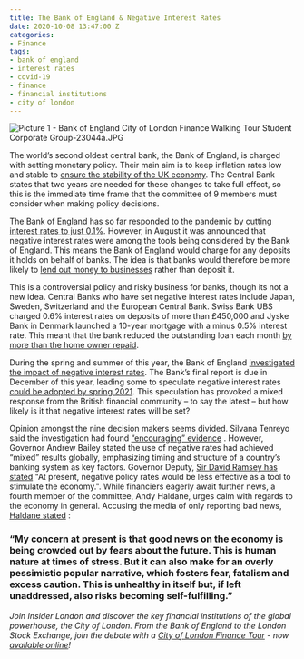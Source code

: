 ```yaml
---
title: The Bank of England & Negative Interest Rates
date: 2020-10-08 13:47:00 Z
categories:
- Finance
tags:
- bank of england
- interest rates
- covid-19
- finance
- financial institutions
- city of london
---
```


![Picture 1 - Bank of England City of London Finance Walking Tour Student Corporate Group-23044a.JPG](/uploads/Picture%201%20-%20Bank%20of%20England%20City%20of%20London%20Finance%20Walking%20Tour%20Student%20Corporate%20Group-23044a.JPG)

The world’s second oldest central bank, the Bank of England, is charged with setting monetary policy. Their main aim is to keep inflation rates low and stable to [ensure the stability of the UK economy](https://www.bankofengland.co.uk/monetary-policy). The Central Bank states that two years are needed for these changes to take full effect, so this is the immediate time frame that the committee of 9 members must consider when making policy decisions.

The Bank of England has so far responded to the pandemic by [cutting interest rates to just 0.1%](https://www.bbc.co.uk/news/business-54314971). However, in August it was announced that negative interest rates were among the tools being considered by the Bank of England. This means the Bank of England would charge for any deposits it holds on behalf of banks. The idea is that banks would therefore be more likely to [lend out money to businesses](https://www.bbc.co.uk/news/business-54332980) rather than deposit it. 

This is a controversial policy and risky business for banks, though its not a new idea. Central Banks who have set negative interest rates include Japan, Sweden, Switzerland and the European Central Bank. Swiss Bank UBS charged 0.6% interest rates on deposits of more than £450,000 and Jyske Bank in Denmark launched a 10-year mortgage with a minus 0.5% interest rate. This meant that the bank reduced the outstanding loan each month [by more than the home owner repaid](https://www.thetimes.co.uk/article/is-the-bank-of-england-mulling-negative-rates-95jvdhccx). 

During the spring and summer of this year, the Bank of England [investigated the impact of negative interest rates](https://www.theguardian.com/business/2020/sep/27/bank-of-england-rate-setter-backs-negative-interest-rates). The Bank’s final report is due in December of this year, leading some to speculate negative interest rates [could be adopted by spring 2021](https://www.theguardian.com/business/2020/sep/27/bank-of-england-rate-setter-backs-negative-interest-rates). This speculation has provoked a mixed response from the British financial community – to say the latest –  but how likely is it that negative interest rates will be set?

Opinion amongst the nine decision makers seems divided. Silvana Tenreyo said the investigation had found [“encouraging” evidence](https://www.theguardian.com/business/2020/sep/27/bank-of-england-rate-setter-backs-negative-interest-rates) . However, Governor Andrew Bailey stated the use of negative rates had achieved “mixed” results globally, emphasizing timing and structure of a country’s banking system as key factors. Governor Deputy, [Sir David Ramsey has stated](https://www.standard.co.uk/business/bank-of-england-negative-interest-rates-a4558481.html) "At present, negative policy rates would be less effective as a tool to stimulate the economy.".
While financiers eagerly await further news, a fourth member of the committee, Andy Haldane, urges calm with regards to the economy in general. Accusing the media of only reporting bad news, [Haldane stated](https://www.theguardian.com/business/2020/sep/30/banks-chief-economist-warns-against-chicken-licken-pessimism-uk) :

### “My concern at present is that good news on the economy is being crowded out by fears about the future. This is human nature at times of stress. But it can also make for an overly pessimistic popular narrative, which fosters fear, fatalism and excess caution. This is unhealthy in itself but, if left unaddressed, also risks becoming self-fulfilling.”

*Join Insider London and discover the key financial institutions of the global powerhouse, the City of London. From the Bank of England to the London Stock Exchange, join the debate with a [City of London Finance Tour](https://www.insiderlondon.com/london/educational-tours/london-finance-walking-tour/) - now [available online](https://www.insiderlondon.com/online-education/virtual-tours/)!*
